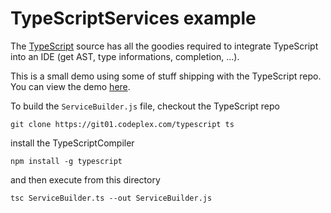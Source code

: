 # TypeScriptServices example

The [TypeScript](http://www.typescriptlang.org/) source has all the goodies
required to integrate TypeScript into an IDE (get AST, type informations, completion, ...).

This is a small demo using some of stuff shipping with the TypeScript repo. You can view the demo [here](http://jviereck.github.com/TypeScriptServiceExample/).

To build the `ServiceBuilder.js` file, checkout the TypeScript repo

```
git clone https://git01.codeplex.com/typescript ts
```

install the TypeScriptCompiler

```
npm install -g typescript
```

and then execute from this directory

```
tsc ServiceBuilder.ts --out ServiceBuilder.js
```